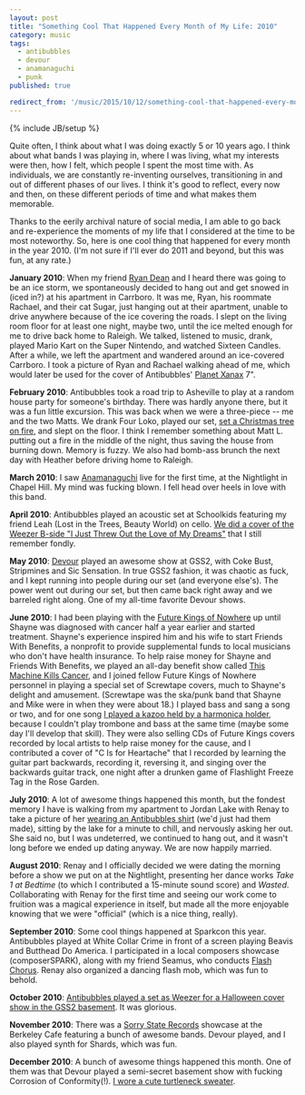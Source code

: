 ```yaml
---
layout: post
title: "Something Cool That Happened Every Month of My Life: 2010"
category: music
tags:
  - antibubbles
  - devour
  - anamanaguchi
  - punk
published: true

redirect_from: '/music/2015/10/12/something-cool-that-happened-every-month-of-my-life-2010'
---
```


{% include JB/setup %}

Quite often, I think about what I was doing exactly 5 or 10 years ago. I think about what bands I was playing in, where I was living, what my interests were then, how I felt, which people I spent the most time with. As individuals, we are constantly re-inventing ourselves, transitioning in and out of different phases of our lives. I think it's good to reflect, every now and then, on these different periods of time and what makes them memorable.

Thanks to the eerily archival nature of social media, I am able to go back and re-experience the moments of my life that I considered at the time to be most noteworthy. So, here is one cool thing that happened for every month in the year 2010. (I'm not sure if I'll ever do 2011 and beyond, but this was fun, at any rate.)

**January 2010**: When my friend [Ryan Dean](https://www.reverbnation.com/ryanchristopherdean) and I heard there was going to be an ice storm, we spontaneously decided to hang out and get snowed in (iced in?) at his apartment in Carrboro. It was me, Ryan, his roommate Rachael, and their cat Sugar, just hanging out at their apartment, unable to drive anywhere because of the ice covering the roads. I slept on the living room floor for at least one night, maybe two, until the ice melted enough for me to drive back home to Raleigh. We talked, listened to music, drank, played Mario Kart on the Super Nintendo, and watched Sixteen Candles. After a while, we left the apartment and wandered around an ice-covered Carrboro. I took a picture of Ryan and Rachael walking ahead of me, which would later be used for the cover of Antibubbles' [Planet Xanax](https://antibubbles.bandcamp.com/album/planet-xanax-7) 7".

**February 2010**: Antibubbles took a road trip to Asheville to play at a random house party for someone's birthday. There was hardly anyone there, but it was a fun little excursion. This was back when we were a three-piece -- me and the two Matts. We drank Four Loko, played our set, [set a Christmas tree on fire](http://i.imgur.com/swCq9DU.jpg), and slept on the floor. I think I remember something about Matt L. putting out a fire in the middle of the night, thus saving the house from burning down. Memory is fuzzy. We also had bomb-ass brunch the next day with Heather before driving home to Raleigh.

**March 2010**: I saw [Anamanaguchi](https://www.youtube.com/watch?v=fOTQu0rhad4) live for the first time, at the Nightlight in Chapel Hill. My mind was fucking blown. I fell head over heels in love with this band.

**April 2010**: Antibubbles played an acoustic set at Schoolkids featuring my friend Leah (Lost in the Trees, Beauty World) on cello. [We did a cover of the Weezer B-side "I Just Threw Out the Love of My Dreams"](https://www.youtube.com/watch?v=DohUvglURXc) that I still remember fondly.

**May 2010**: [Devour](https://www.youtube.com/watch?v=T12UUVDOqxo) played an awesome show at GSS2, with Coke Bust, Stripmines and Sic Sensation. In true GSS2 fashion, it was chaotic as fuck, and I kept running into people during our set (and everyone else's). The power went out during our set, but then came back right away and we barreled right along. One of my all-time favorite Devour shows.

**June 2010**: I had been playing with the [Future Kings of Nowhere](https://www.youtube.com/watch?v=i6km1zzXrhs) up until Shayne was diagnosed with cancer half a year earlier and started treatment. Shayne's experience inspired him and his wife to start Friends With Benefits, a nonprofit to provide supplemental funds to local musicians who don't have health insurance. To help raise money for Shayne and Friends With Benefits, we played an all-day benefit show called [This Machine Kills Cancer](http://www.indyweek.com/indyweek/this-weekends-benefit-for-shayne-miel-epitomizes-the-triangles-musical-community/Content?oid=1483865), and I joined fellow Future Kings of Nowhere personnel in playing a special set of Screwtape covers, much to Shayne's delight and amusement. (Screwtape was the ska/punk band that Shayne and Mike were in when they were about 18.) I played bass and sang a song or two, and for one song [I played a kazoo held by a harmonica holder](http://i.imgur.com/HNt4SrK.jpg), because I couldn't play trombone and bass at the same time (maybe some day I'll develop that skill). They were also selling CDs of Future Kings covers recorded by local artists to help raise money for the cause, and I contributed a cover of "C Is for Heartache" that I recorded by learning the guitar part backwards, recording it, reversing it, and singing over the backwards guitar track, one night after a drunken game of Flashlight Freeze Tag in the Rose Garden.

**July 2010**: A lot of awesome things happened this month, but the fondest memory I have is walking from my apartment to Jordan Lake with Renay to take a picture of her [wearing an Antibubbles shirt](http://38.media.tumblr.com/5774f74a33b90dfea73bf0872d0291a5/tumblr_inline_myykl0NUav1qalvbk.jpg) (we'd just had them made), sitting by the lake for a minute to chill, and nervously asking her out. She said no, but I was undeterred, we continued to hang out, and it wasn't long before we ended up dating anyway. We are now happily married.

**August 2010**: Renay and I officially decided we were dating the morning before a show we put on at the Nightlight, presenting her dance works *Take 1 at Bedtime* (to which I contributed a 15-minute sound score) and *Wasted*. Collaborating with Renay for the first time and seeing our work come to fruition was a magical experience in itself, but made all the more enjoyable knowing that we were "official" (which is a nice thing, really).

**September 2010**: Some cool things happened at Sparkcon this year. Antibubbles played at White Collar Crime in front of a screen playing Beavis and Butthead Do America. I participated in a local composers showcase (composerSPARK), along with my friend Seamus, who conducts [Flash Chorus](http://flashchorus.org). Renay also organized a dancing flash mob, which was fun to behold.

**October 2010**: [Antibubbles played a set as Weezer for a Halloween cover show in the GSS2 basement](https://www.youtube.com/watch?v=gn5AXp1n6ns). It was glorious.

**November 2010**: There was a [Sorry State Records](http://sorrystaterecords.com) showcase at the Berkeley Cafe featuring a bunch of awesome bands. Devour played, and I also played synth for Shards, which was fun.

**December 2010**: A bunch of awesome things happened this month. One of them was that Devour played a semi-secret basement show with fucking Corrosion of Conformity(!). [I wore a cute turtleneck sweater](http://i.imgur.com/TcVc1Td.jpg).

